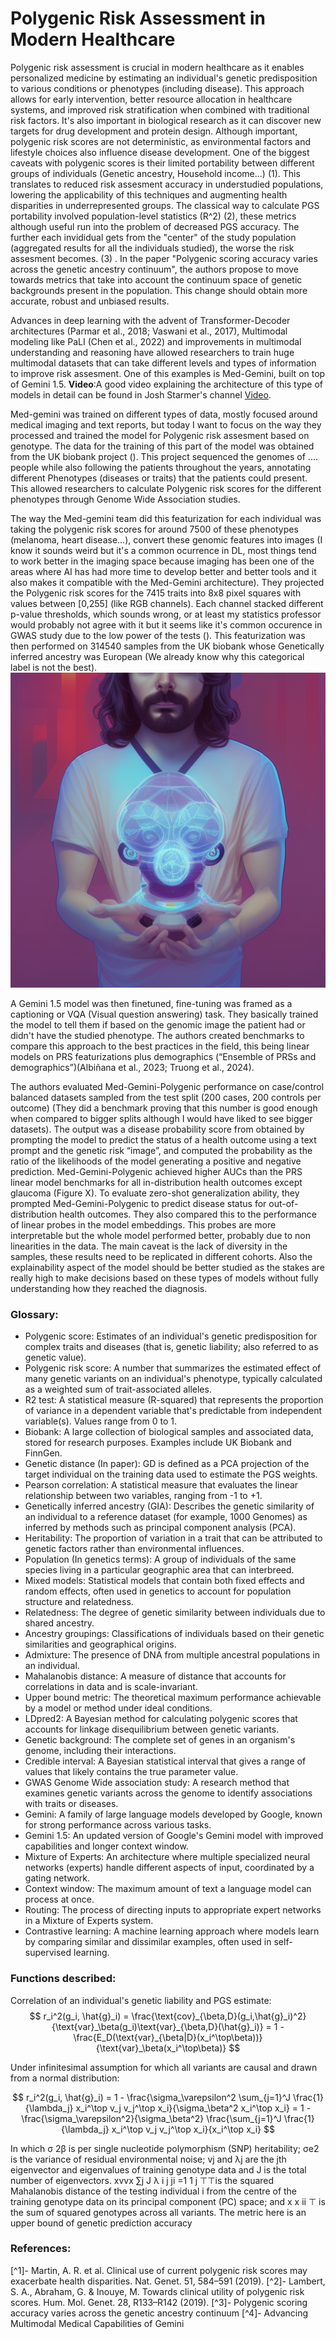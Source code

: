 # Polygenic Risk Assessment in Modern Healthcare

Polygenic risk assessment is crucial in modern healthcare as it enables personalized medicine by estimating an individual's genetic predisposition to various conditions or phenotypes (including disease). This approach allows for early intervention, better resource allocation in healthcare systems, and improved risk stratification when combined with traditional risk factors. It's also important in biological research as it can discover new targets for drug development and protein design. Although important, polygenic risk scores are not deterministic, as environmental factors and lifestyle choices also influence disease development. One of the biggest caveats with polygenic scores is their limited portability between different groups of individuals (Genetic ancestry, Household income...) (1). This translates to reduced risk assesment accuracy in understudied populations, lowering the applicability of this techniques and augmenting health disparities in underrepresented groups. 
The classical way to calculate PGS portability involved population-level statistics (R^2) (2), these metrics although useful run into the problem of decreased PGS accuracy. The further each invididual gets from the "center" of the study population (aggregated results for all the individuals studied), the worse the risk assesment becomes. (3) . In the paper "Polygenic scoring accuracy varies across the genetic ancestry continuum", the authors propose to move towards metrics that take into account the continuum space of genetic backgrounds present in the population. This change should obtain more accurate, robust and unbiased results.

Advances in deep learning with the advent of Transformer-Decoder architectures (Parmar et al., 2018; Vaswani et al., 2017), Multimodal modeling  like PaLI (Chen et al., 2022) and improvements in multimodal understanding and reasoning have allowed researchers to train huge multimodal datasets that can take different levels and types of information to improve risk assesment. One of this examples is Med-Gemini, built on top of Gemini 1.5. 
**Video**:A good video explaining the architecture of this type of models in detail can be found in Josh Starmer's channel [Video](https://www.youtube.com/watch?v=bQ5BoolX9Ag).

Med-gemini was trained on different types of data, mostly focused around medical imaging and text reports, but today I want to focus on the way they processed and trained the model for Polygenic risk assesment based on genotype. The data for the training of this part of the model was obtained from the UK biobank project (). This project sequenced the genomes of .... people while also following the patients throughout the years, annotating different Phenotypes (diseases or traits) that the patients could present. This allowed researchers to calculate Polygenic risk scores for the different phenotypes through Genome Wide Association studies. 

The way the Med-gemini team did this featurization for each individual was taking the polygenic risk scores for around 7500 of these phenotypes (melanoma, heart disease...), convert these genomic features into images (I know it sounds weird but it's a common ocurrence in DL, most things tend to work better in the imaging space because imaging has been one of the areas where AI has had more time to develop better and better tools and it also makes it compatible with the Med-Gemini architecture). They projected the Polygenic risk scores for the 7415 traits into 8x8 pixel squares with values between [0,255] (like RGB channels). Each channel stacked different p-value thresholds, which sounds wrong, or at least my statistics professor would probably not agree with it but it seems like it's common occurence in GWAS study due to the low power of the tests (). This featurization was then performed on 314540 samples from the UK biobank whose Genetically inferred ancestry was European (We already know why this categorical label is not the best). ![Genome featurization](css/images/mechanicalbrain.png)


A Gemini 1.5 model was then finetuned, fine-tuning was framed as a captioning or VQA (Visual question answering) task. They basically trained the model to tell them if based on the genomic image the patient had or didn't have the studied phenotype. The authors created benchmarks to compare this approach to the best practices in the field, this being linear models on PRS featurizations plus demographics (“Ensemble of PRSs and demographics”)(Albiñana et al., 2023; Truong et al., 2024). 

The authors evaluated Med-Gemini-Polygenic performance on case/control balanced datasets sampled from the test split (200 cases, 200 controls per outcome) (They did a benchmark proving that this number is good enough when compared to bigger splits although I would have liked to see bigger datasets). The output was a disease probability score from obtained by prompting the model to predict the status of a health outcome using a text prompt and the genetic risk “image”, and computed the probability as the ratio of the likelihoods of the model generating a positive and negative prediction. Med-Gemini-Polygenic achieved higher AUCs than the PRS linear model benchmarks for all in-distribution health outcomes except glaucoma (Figure X). To evaluate zero-shot generalization ability, they prompted Med-Gemini-Polygenic to predict disease status for out-of-distribution health outcomes. They also compared this to the performance of linear probes in the model embeddings. This probes are more interpretable but the whole model performed better, probably due to non linearities in the data.
The main caveat is the lack of diversity in the samples, these results need to be replicated in different cohorts. Also the explainability aspect of the model should be better studied as the stakes are really high to make decisions based on these types of models without fully understanding how they reached the diagnosis.

### Glossary:

- Polygenic score: Estimates of an individual's genetic predisposition for complex traits and diseases (that is, genetic liability; also referred to as genetic value).
- Polygenic risk score: A number that summarizes the estimated effect of many genetic variants on an individual's phenotype, typically calculated as a weighted sum of trait-associated alleles.
- R2 test: A statistical measure (R-squared) that represents the proportion of variance in a dependent variable that's predictable from independent variable(s). Values range from 0 to 1.
- Biobank: A large collection of biological samples and associated data, stored for research purposes. Examples include UK Biobank and FinnGen.
- Genetic distance (In paper): GD is defined as a PCA projection of the target individual on the training data used to estimate the PGS weights.
- Pearson correlation: A statistical measure that evaluates the linear relationship between two variables, ranging from -1 to +1.
- Genetically inferred ancestry (GIA): Describes the genetic similarity of an individual to a reference dataset (for example, 1000 Genomes) as inferred by methods such as principal component analysis (PCA).
- Heritability: The proportion of variation in a trait that can be attributed to genetic factors rather than environmental influences.
- Population (In genetics terms): A group of individuals of the same species living in a particular geographic area that can interbreed.
- Mixed models: Statistical models that contain both fixed effects and random effects, often used in genetics to account for population structure and relatedness.
- Relatedness: The degree of genetic similarity between individuals due to shared ancestry.
- Ancestry groupings: Classifications of individuals based on their genetic similarities and geographical origins.
- Admixture: The presence of DNA from multiple ancestral populations in an individual.
- Mahalanobis distance: A measure of distance that accounts for correlations in data and is scale-invariant.
- Upper bound metric: The theoretical maximum performance achievable by a model or method under ideal conditions.
- LDpred2: A Bayesian method for calculating polygenic scores that accounts for linkage disequilibrium between genetic variants.
- Genetic background: The complete set of genes in an organism's genome, including their interactions.
- Credible interval: A Bayesian statistical interval that gives a range of values that likely contains the true parameter value.
- GWAS Genome Wide association study: A research method that examines genetic variants across the genome to identify associations with traits or diseases.
- Gemini: A family of large language models developed by Google, known for strong performance across various tasks.
- Gemini 1.5: An updated version of Google's Gemini model with improved capabilities and longer context window.
- Mixture of Experts: An architecture where multiple specialized neural networks (experts) handle different aspects of input, coordinated by a gating network.
- Context window: The maximum amount of text a language model can process at once.
- Routing: The process of directing inputs to appropriate expert networks in a Mixture of Experts system.
- Contrastive learning: A machine learning approach where models learn by comparing similar and dissimilar examples, often used in self-supervised learning.


### Functions described: 

Correlation of an individual's genetic liability and PGS estimate:
$$
r_i^2(g_i, \hat{g}_i) = \frac{\text{cov}_{\beta,D}(g_i,\hat{g}_i)^2}{\text{var}_\beta(g_i)\text{var}_{\beta,D}(\hat{g}_i)} = 1 - \frac{E_D(\text{var}_{\beta|D}(x_i^\top\beta))}{\text{var}_\beta(x_i^\top\beta)}
$$

Under infinitesimal assumption for which all variants are causal and drawn from a normal distribution:

$$
r_i^2(g_i, \hat{g}_i) = 1 - \frac{\sigma_\varepsilon^2 \sum_{j=1}^J \frac{1}{\lambda_j} x_i^\top v_j v_j^\top x_i}{\sigma_\beta^2 x_i^\top x_i} = 1 - \frac{\sigma_\varepsilon^2}{\sigma_\beta^2} \frac{\sum_{j=1}^J \frac{1}{\lambda_j} x_i^\top v_j v_j^\top x_i}{x_i^\top x_i}
$$

In which σ 2β is per single nucleotide polymorphism (SNP) heritability; σe2 is the variance of residual environmental noise; vj and λj are the jth eigenvector and eigenvalues of training genotype data and J is the total number of eigenvectors. xvvx ∑j J λ i j ji =1 1 j ⊤⊤is the squared Mahalanobis distance of the testing individual i from the centre of the training genotype data on its principal component (PC) space; and x x ii ⊤ is the sum of squared genotypes across all variants. The metric here is an upper bound of genetic prediction accuracy

### References:
[^1]- Martin, A. R. et al. Clinical use of current polygenic risk scores may exacerbate health disparities. Nat. Genet. 51, 584–591 (2019).
[^2]- Lambert, S. A., Abraham, G. & Inouye, M. Towards clinical utility of polygenic risk scores. Hum. Mol. Genet. 28, R133–R142 (2019).
[^3]- Polygenic scoring accuracy varies across the genetic ancestry continuum
[^4]- Advancing Multimodal Medical Capabilities of Gemini
